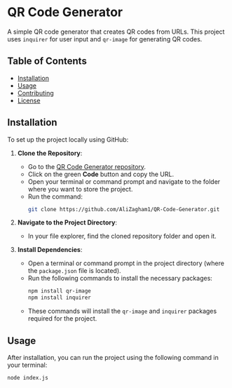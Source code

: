 # QR Code Generator

A simple QR code generator that creates QR codes from URLs. This project uses `inquirer` for user input and `qr-image` for generating QR codes.

## Table of Contents
- [Installation](#installation)
- [Usage](#usage)
- [Contributing](#contributing)
- [License](#license)

## Installation

To set up the project locally using GitHub:

1. **Clone the Repository**:
   - Go to the [QR Code Generator repository](https://github.com/AliZagham1/QR-Code-Generator).
   - Click on the green **Code** button and copy the URL.
   - Open your terminal or command prompt and navigate to the folder where you want to store the project.
   - Run the command:
     ```bash
     git clone https://github.com/AliZagham1/QR-Code-Generator.git
     ```

2. **Navigate to the Project Directory**:
   - In your file explorer, find the cloned repository folder and open it.

3. **Install Dependencies**:
   - Open a terminal or command prompt in the project directory (where the `package.json` file is located).
   - Run the following commands to install the necessary packages:
     ```bash
     npm install qr-image
     npm install inquirer
     ```
   - These commands will install the `qr-image` and `inquirer` packages required for the project.

## Usage

After installation, you can run the project using the following command in your terminal:

```bash
node index.js

